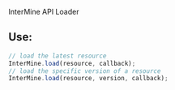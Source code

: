 InterMine API Loader

## Use:

```javascript
// load the latest resource
InterMine.load(resource, callback);
// load the specific version of a resource
InterMine.load(resource, version, callback);
```